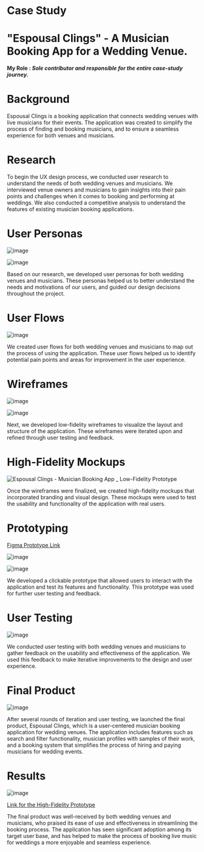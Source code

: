 # Case Study 
# "Espousal Clings" - A Musician Booking App for a Wedding Venue.

<b>My Role : <i> Sole contributor and responsible for the entire case-study journey.</i> </b>

# Background
Espousal Clings is a booking application that connects wedding venues with live musicians for their events. The application was created to simplify the process of finding and booking musicians, and to ensure a seamless experience for both venues and musicians.

# Research

To begin the UX design process, we conducted user research to understand the needs of both wedding venues and musicians. We interviewed venue owners and musicians to gain insights into their pain points and challenges when it comes to booking and performing at weddings. We also conducted a competitive analysis to understand the features of existing musician booking applications.

# User Personas

![image](https://user-images.githubusercontent.com/74922968/229909868-f9e73ce0-2d92-4eb5-8e53-36244a8d565c.png)

![image](https://user-images.githubusercontent.com/74922968/229909945-c615b54e-44b2-480d-9d7d-b1be4556097c.png)


Based on our research, we developed user personas for both wedding venues and musicians. These personas helped us to better understand the needs and motivations of our users, and guided our design decisions throughout the project.

# User Flows

![image](https://user-images.githubusercontent.com/74922968/229910033-fe237c2a-b1a3-41b5-a736-e2aea02565f4.png)

We created user flows for both wedding venues and musicians to map out the process of using the application. These user flows helped us to identify potential pain points and areas for improvement in the user experience.

# Wireframes

![image](https://user-images.githubusercontent.com/74922968/229910129-cb17f059-2f8c-48a7-abd7-cc0133b78868.png)

![image](https://user-images.githubusercontent.com/74922968/229910172-f55a57f0-d481-4f30-a86e-7e68e736ed72.png)

Next, we developed low-fidelity wireframes to visualize the layout and structure of the application. These wireframes were iterated upon and refined through user testing and feedback.

# High-Fidelity Mockups

![Espousal Clings - Musician Booking App _ Low-Fidelity Prototype](https://user-images.githubusercontent.com/74922968/229909404-b0225e7d-0901-4878-938c-1cc1ccc3e29d.png)


Once the wireframes were finalized, we created high-fidelity mockups that incorporated branding and visual design. These mockups were used to test the usability and functionality of the application with real users.

# Prototyping

<a href="https://www.figma.com/proto/0OMpHZe6OMBZXLifgTFXGJ/Espousal-Clings---Musician-Booking-App-%3A-Low-Fidelity-Prototype?node-id=8-2&scaling=scale-down&page-id=0%3A1&starting-point-node-id=8%3A2&show-proto-sidebar=1"> Figma Prototype Link</a>

![image](https://user-images.githubusercontent.com/74922968/229909287-7be24fd9-35ec-4f0d-8549-c90099b0dfad.png)

![image](https://user-images.githubusercontent.com/74922968/229910239-d7a383ca-2219-4d0b-a067-674962d71b86.png)

We developed a clickable prototype that allowed users to interact with the application and test its features and functionality. This prototype was used for further user testing and feedback.

# User Testing

![image](https://user-images.githubusercontent.com/74922968/229910462-8b4ed4b5-4b8c-4556-89cb-926bee36df54.png)

We conducted user testing with both wedding venues and musicians to gather feedback on the usability and effectiveness of the application. We used this feedback to make iterative improvements to the design and user experience.

# Final Product

![image](https://user-images.githubusercontent.com/74922968/229910792-d1c65c63-4319-4345-95f9-48985e394808.png)

After several rounds of iteration and user testing, we launched the final product, Espousal Clings, which is a user-centered musician booking application for wedding venues. The application includes features such as search and filter functionality, musician profiles with samples of their work, and a booking system that simplifies the process of hiring and paying musicians for wedding events.

# Results

![image](https://user-images.githubusercontent.com/74922968/229914897-956518d3-a229-4085-966d-85f87b903bbe.png)

<a href="https://www.figma.com/proto/0OMpHZe6OMBZXLifgTFXGJ/Espousal-Clings---Musician-Booking-App-%3A-Low-Fidelity-Prototype?node-id=69-2223&scaling=scale-down&page-id=0%3A1&starting-point-node-id=69%3A2223&show-proto-sidebar=1"> Link for the High-Fidelity Prototype</a>

The final product was well-received by both wedding venues and musicians, who praised its ease of use and effectiveness in streamlining the booking process. The application has seen significant adoption among its target user base, and has helped to make the process of booking live music for weddings a more enjoyable and seamless experience.
